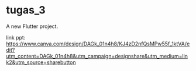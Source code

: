 # tugas_3

A new Flutter project.

link ppt: https://www.canva.com/design/DAGk_01n4h8/KJ4zD2nfQsMPw55f_1ktVA/edit?utm_content=DAGk_01n4h8&utm_campaign=designshare&utm_medium=link2&utm_source=sharebutton